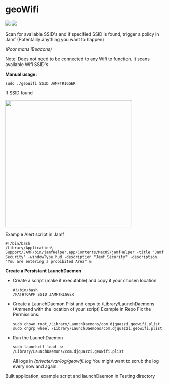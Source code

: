 # geoWifi

![](https://img.shields.io/github/v/release/danielnovello/geoWifi)&nbsp;![](https://img.shields.io/badge/macOS-10.14%2B-success)


Scan for available SSID's and if specified SSID is found, trigger a policy in Jamf (Potentailly anything you want to happen)

<i>(Poor mans iBeacons)</i>

Note: Does not need to be connected to any Wifi to function. It scans available Wifi SSID's


 <b>Manual usage:</b>
 
    sudo ./geoWifi SSID JAMFTRIGGER
  
  If SSID found
 
  <img src="https://github.com/djquazzi/djquazzi.github.io/blob/master/images/Alert.png" width="400">
  
  Example Alert script in Jamf
  
    #!/bin/bash
    /Library/Application\ Support/JAMF/bin/jamfHelper.app/Contents/MacOS/jamfHelper -title "Jamf Security" -windowType hud -description "Jamf Security" -description "You are entering a probibited Area" &
  
  
<b>Create a Persistant LaunchDaemon</b>

- Create a script (make it executable) and copy it your chosen location
  
      #!/bin/bash
      /PATHTOAPP SSID JAMFTRIGGER
      
- Create a LaunchDaemon Plist and copy to /Library/LaunchDaemons (Ammend with the location of your script)
  Example in Repo
    Fix the Permissions:
      
      sudo chown root /Library/LaunchDaemons/com.djquazzi.geowifi.plist
      sudo chgrp wheel /Library/LaunchDaemons/com.djquazzi.geowifi.plist

- Run the LaunchDaemon

      sudo launchctl load -w /Library/LaunchDaemons/com.djquazzi.geowifi.plist
  
  All logs in <i>/private/var/log/geowifi.log</i> You might want to scrub the log every now and again.
 
 
 Built application, example script and launchDaemon in Testing directory
